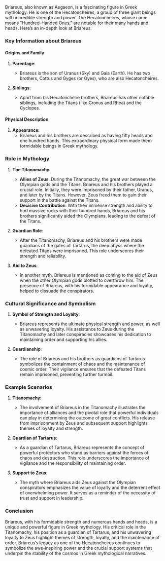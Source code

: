 Briareus, also known as Aegaeon, is a fascinating figure in Greek mythology. He is one of the Hecatoncheires, a group of three giant beings with incredible strength and power. The Hecatoncheires, whose name means "Hundred-Handed Ones," are notable for their many hands and heads. Here’s an in-depth look at Briareus:

### Key Information about Briareus

#### Origins and Family
1. **Parentage**:
   - Briareus is the son of Uranus (Sky) and Gaia (Earth). He has two brothers, Cottus and Gyges (or Gyes), who are also Hecatoncheires.

2. **Siblings**:
   - Apart from his Hecatoncheire brothers, Briareus has other notable siblings, including the Titans (like Cronus and Rhea) and the Cyclopes.

#### Physical Description
1. **Appearance**:
   - Briareus and his brothers are described as having fifty heads and one hundred hands. This extraordinary physical form made them formidable beings in Greek mythology.

### Role in Mythology

1. **The Titanomachy**:
   - **Allies of Zeus**: During the Titanomachy, the great war between the Olympian gods and the Titans, Briareus and his brothers played a crucial role. Initially, they were imprisoned by their father, Uranus, and later by the Titans. However, Zeus freed them to gain their support in the battle against the Titans.
   - **Decisive Contribution**: With their immense strength and ability to hurl massive rocks with their hundred hands, Briareus and his brothers significantly aided the Olympians, leading to the defeat of the Titans.

2. **Guardian Role**:
   - After the Titanomachy, Briareus and his brothers were made guardians of the gates of Tartarus, the deep abyss where the defeated Titans were imprisoned. This role underscores their strength and reliability.

3. **Aid to Zeus**:
   - In another myth, Briareus is mentioned as coming to the aid of Zeus when the other Olympian gods plotted to overthrow him. The presence of Briareus, with his formidable appearance and loyalty, helped to dissuade the conspirators.

### Cultural Significance and Symbolism

1. **Symbol of Strength and Loyalty**:
   - Briareus represents the ultimate physical strength and power, as well as unwavering loyalty. His assistance to Zeus during the Titanomachy and later conspiracies showcases his dedication to maintaining order and supporting his allies.

2. **Guardianship**:
   - The role of Briareus and his brothers as guardians of Tartarus symbolizes the containment of chaos and the maintenance of cosmic order. Their vigilance ensures that the defeated Titans remain imprisoned, preventing further turmoil.

### Example Scenarios

1. **Titanomachy**:
   - The involvement of Briareus in the Titanomachy illustrates the importance of alliances and the pivotal role that powerful individuals can play in determining the outcome of great conflicts. His release from imprisonment by Zeus and subsequent support highlights themes of loyalty and strength.

2. **Guardian of Tartarus**:
   - As a guardian of Tartarus, Briareus represents the concept of powerful protectors who stand as barriers against the forces of chaos and destruction. This role underscores the importance of vigilance and the responsibility of maintaining order.

3. **Support to Zeus**:
   - The myth where Briareus aids Zeus against the Olympian conspirators emphasizes the value of loyalty and the deterrent effect of overwhelming power. It serves as a reminder of the necessity of trust and support in leadership.

### Conclusion

Briareus, with his formidable strength and numerous hands and heads, is a unique and powerful figure in Greek mythology. His critical role in the Titanomachy, his position as a guardian of Tartarus, and his unwavering loyalty to Zeus highlight themes of strength, loyalty, and the maintenance of order. Briareus’s legacy as one of the Hecatoncheires continues to symbolize the awe-inspiring power and the crucial support systems that underpin the stability of the cosmos in Greek mythological narratives.


